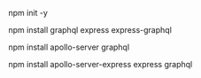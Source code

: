 npm init -y

npm install graphql express express-graphql

npm install apollo-server graphql

npm install apollo-server-express express graphql
